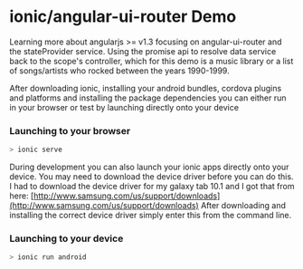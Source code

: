 ionic/angular-ui-router Demo
======================

Learning more about angularjs >= v1.3 focusing on angular-ui-router and the stateProvider service. Using the promise api to resolve data service back to the scope's controller, which for this demo is a music library or a list of songs/artists who rocked between the years 1990-1999.

After downloading ionic, installing your android bundles, cordova plugins and platforms and installing the package dependencies you can either run in your browser or test by launching directly onto your device
### Launching to your browser
```javascript
> ionic serve
```

During development you can also launch your ionic apps directly onto your device. You may need to download the device driver before you can do this.
I had to download the device driver for my galaxy tab 10.1 and I got that from here: [http://www.samsung.com/us/support/downloads](http://www.samsung.com/us/support/downloads)
After downloading and installing the correct device driver simply enter this from the command line.
### Launching to your device
```javascript
> ionic run android
```